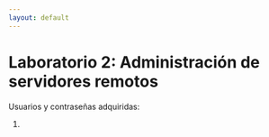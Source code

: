 ```yaml
---
layout: default
---
```

# Laboratorio 2: Administración de servidores remotos
Usuarios y contraseñas adquiridas:

1. 
